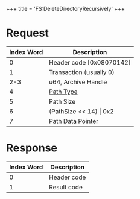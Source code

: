 +++
title = 'FS:DeleteDirectoryRecursively'
+++

# Request

| Index Word | Description                                          |
|------------|------------------------------------------------------|
| 0          | Header code \[0x08070142\]                           |
| 1          | Transaction (usually 0)                              |
| 2-3        | u64, Archive Handle                                  |
| 4          | [Path Type](Filesystem_services#pathtype "wikilink") |
| 5          | Path Size                                            |
| 6          | (PathSize \<\< 14) \| 0x2                            |
| 7          | Path Data Pointer                                    |

# Response

| Index Word | Description |
|------------|-------------|
| 0          | Header code |
| 1          | Result code |

